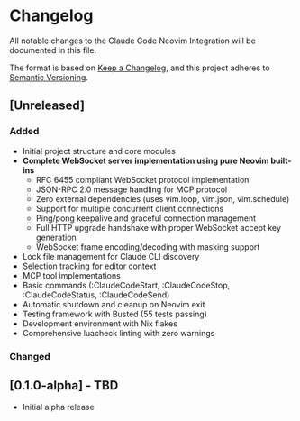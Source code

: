 # Changelog

All notable changes to the Claude Code Neovim Integration will be documented in
this file.

The format is based on [Keep a Changelog](https://keepachangelog.com/en/1.0.0/),
and this project adheres to [Semantic Versioning](https://semver.org/spec/v2.0.0.html).

## [Unreleased]

### Added

- Initial project structure and core modules
- **Complete WebSocket server implementation using pure Neovim built-ins**
  - RFC 6455 compliant WebSocket protocol implementation
  - JSON-RPC 2.0 message handling for MCP protocol
  - Zero external dependencies (uses vim.loop, vim.json, vim.schedule)
  - Support for multiple concurrent client connections
  - Ping/pong keepalive and graceful connection management
  - Full HTTP upgrade handshake with proper WebSocket accept key generation
  - WebSocket frame encoding/decoding with masking support
- Lock file management for Claude CLI discovery
- Selection tracking for editor context
- MCP tool implementations
- Basic commands (:ClaudeCodeStart, :ClaudeCodeStop, :ClaudeCodeStatus, :ClaudeCodeSend)
- Automatic shutdown and cleanup on Neovim exit
- Testing framework with Busted (55 tests passing)
- Development environment with Nix flakes
- Comprehensive luacheck linting with zero warnings

### Changed

## [0.1.0-alpha] - TBD

- Initial alpha release
